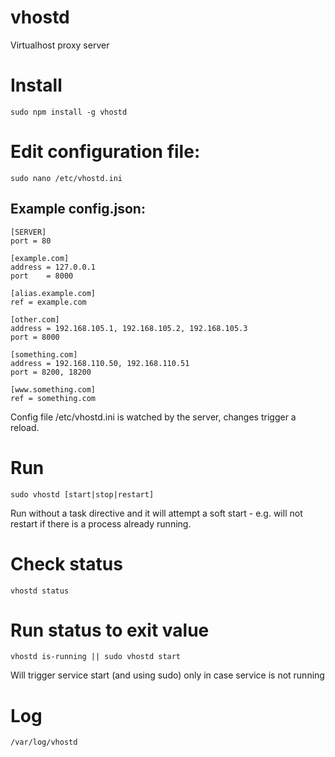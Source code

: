 vhostd
======
Virtualhost proxy server

# Install
    sudo npm install -g vhostd

# Edit configuration file:
    sudo nano /etc/vhostd.ini
## Example config.json:
    [SERVER]
    port = 80
    
    [example.com]
    address = 127.0.0.1
    port    = 8000
    
    [alias.example.com]
    ref = example.com
    
    [other.com]
    address = 192.168.105.1, 192.168.105.2, 192.168.105.3
    port = 8000
    
    [something.com]
    address = 192.168.110.50, 192.168.110.51
    port = 8200, 18200

    [www.something.com]
    ref = something.com
Config file /etc/vhostd.ini is watched by the server, changes trigger a reload.

# Run
    sudo vhostd [start|stop|restart]
Run without a task directive and it will attempt a soft start - e.g. will not
restart if there is a process already running.

# Check status
    vhostd status

# Run status to exit value
    vhostd is-running || sudo vhostd start
Will trigger service start (and using sudo) only in case service is not running

# Log
    /var/log/vhostd
